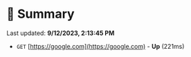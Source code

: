 # 📖 Summary
Last updated: **9/12/2023, 2:13:45 PM**

- `GET` [https://google.com](https://google.com) - **Up** (221ms)
